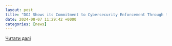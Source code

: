 ```yaml
---
layout: post
title: "DOJ Shows its Commitment to Cybersecurity Enforcement Through the False Claims Act"
date: 2024-08-07 11:29:42 +0000
categories: [news]
---
```


[Читати далі](https://www.foley.com/insights/publications/2024/08/doj-cybersecurity-enforcement-false-claims-act/)
